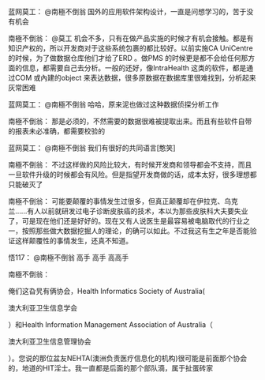 蓝网莫工：
@南極不倒翁 国外的应用软件架构设计，一直是问想学习的，苦于没有机会

南極不倒翁：
@莫工 机会不多，只有在做产品实施的时候才有机会接触。都是有知识产权的，所以开发商对于这些系统包裹的都比较好。以前实施CA UniCentre 的时候，为了做数据仓库他们才给了ERD 。做PMS 的时候更是都不会给任何那方面的信息，都需要自己去分析。一般的还好，像IntraHealth 这类的软件，都是通过COM 或內建的object 来表达数据，很多原数据在数据库里很难找到，分析起来灰常困难

蓝网莫工：
@南極不倒翁 哈哈，原来泥也做过这种数据侦探分析工作

南極不倒翁：
那是必须的，不然需要的数据很难被提取出来。而且有些软件自带的报表未必准确，都需要校验的

蓝网莫工：
@南極不倒翁 我们有很好的共同语言[憨笑]

南極不倒翁：
不过这样做的风险比较大，有时候开发商和领导都会不支持，而且一旦软件升级的时候都会有风险。但是指望开发商做的话，成本太好，很多理想都只能破灭了

南極不倒翁：
可能要颠覆的事情发生过很多，但真正颠覆却在伊拉克、乌克兰......有人以前就研发过电子诊断皮肤癌的技术，本以为那些皮肤科大夫要失业了，可是现在他们还是好好的。现在又有人说医生是最容易被电脑取代的行业之一，按照那些做大数据挖掘人的理论，的确可以如此。不过我这有生之年是否能验证这样颠覆性的事情发生，还真不知道。

悟117：
@南極不倒翁 高手 高手 高高手

南極不倒翁：

俺们这旮旯有俩协会，Health Informatics Society of Australia(

澳大利亚卫生信息学会

）和Health Information Management Association of Australia（

澳大利亚卫生信息管理协会

）。您说的那位盆友NEHTA(澳洲负责医疗信息化的机构)很可能是前面那个协会的，地道的HIT淫士。我一直都是后面的那个部队滴，属于扯蛋砖家
